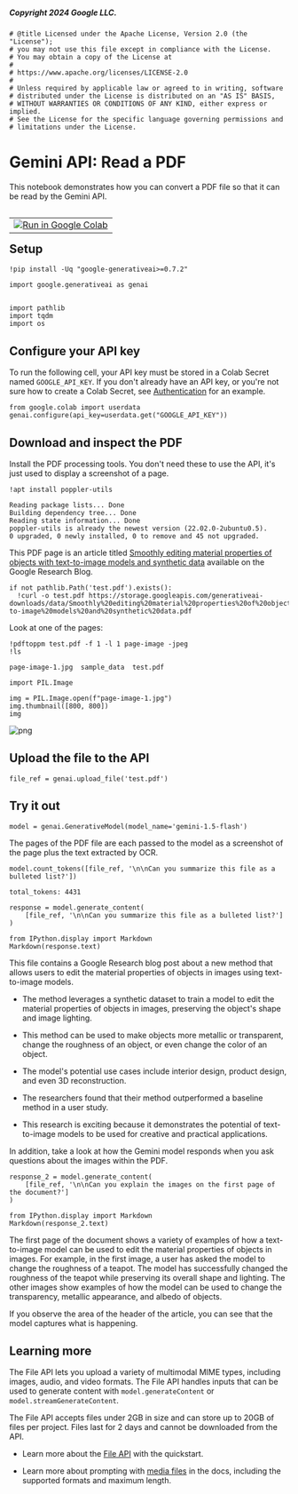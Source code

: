 ##### Copyright 2024 Google LLC.


```
# @title Licensed under the Apache License, Version 2.0 (the "License");
# you may not use this file except in compliance with the License.
# You may obtain a copy of the License at
#
# https://www.apache.org/licenses/LICENSE-2.0
#
# Unless required by applicable law or agreed to in writing, software
# distributed under the License is distributed on an "AS IS" BASIS,
# WITHOUT WARRANTIES OR CONDITIONS OF ANY KIND, either express or implied.
# See the License for the specific language governing permissions and
# limitations under the License.
```

# Gemini API: Read a PDF

This notebook demonstrates how you can convert a PDF file so that it can be read by the Gemini API.

<table align="left">
  <td>
    <a target="_blank" href="https://colab.research.google.com/github/google-gemini/cookbook/blob/main/quickstarts/PDF_Files.ipynb"><img src="../images/colab_logo_32px.png" />Run in Google Colab</a>
  </td>
</table>

## Setup


```
!pip install -Uq "google-generativeai>=0.7.2"
```


```
import google.generativeai as genai


import pathlib
import tqdm
import os
```

## Configure your API key

To run the following cell, your API key must be stored in a Colab Secret named `GOOGLE_API_KEY`. If you don't already have an API key, or you're not sure how to create a Colab Secret, see [Authentication](https://github.com/google-gemini/cookbook/blob/main/quickstarts/Authentication.ipynb) for an example.


```
from google.colab import userdata
genai.configure(api_key=userdata.get("GOOGLE_API_KEY"))
```

## Download and inspect the PDF

Install the PDF processing tools. You don't need these to use the API, it's just used to display a screenshot of a page.


```
!apt install poppler-utils
```

    Reading package lists... Done
    Building dependency tree... Done
    Reading state information... Done
    poppler-utils is already the newest version (22.02.0-2ubuntu0.5).
    0 upgraded, 0 newly installed, 0 to remove and 45 not upgraded.
    

This PDF page is an article titled [Smoothly editing material properties of objects with text-to-image models and synthetic data](https://research.google/blog/smoothly-editing-material-properties-of-objects-with-text-to-image-models-and-synthetic-data/) available on the Google Research Blog.


```
if not pathlib.Path('test.pdf').exists():
  !curl -o test.pdf https://storage.googleapis.com/generativeai-downloads/data/Smoothly%20editing%20material%20properties%20of%20objects%20with%20text-to-image%20models%20and%20synthetic%20data.pdf
```

Look at one of the pages:


```
!pdftoppm test.pdf -f 1 -l 1 page-image -jpeg
!ls
```

    page-image-1.jpg  sample_data  test.pdf
    


```
import PIL.Image
```


```
img = PIL.Image.open(f"page-image-1.jpg")
img.thumbnail([800, 800])
img
```




    
![png](output_16_0.png)
    



## Upload the file to the API


```
file_ref = genai.upload_file('test.pdf')
```

## Try it out


```
model = genai.GenerativeModel(model_name='gemini-1.5-flash')
```

The pages of the PDF file are each passed to the model as a screenshot of the page plus the text extracted by OCR.


```
model.count_tokens([file_ref, '\n\nCan you summarize this file as a bulleted list?'])
```




    total_tokens: 4431




```
response = model.generate_content(
    [file_ref, '\n\nCan you summarize this file as a bulleted list?']
)
```


```
from IPython.display import Markdown
Markdown(response.text)
```




This file contains a Google Research blog post about a new method that allows users to edit the material properties of objects in images using text-to-image models. 

- The method leverages a synthetic dataset to train a model to edit the material properties of objects in images, preserving the object's shape and image lighting. 

- This method can be used to make objects more metallic or transparent, change the roughness of an object, or even change the color of an object. 

- The model's potential use cases include interior design, product design, and even 3D reconstruction. 

- The researchers found that their method outperformed a baseline method in a user study.

- This research is exciting because it demonstrates the potential of text-to-image models to be used for creative and practical applications. 




In addition, take a look at how the Gemini model responds when you ask questions about the images within the PDF.


```
response_2 = model.generate_content(
    [file_ref, '\n\nCan you explain the images on the first page of the document?']
)
```


```
from IPython.display import Markdown
Markdown(response_2.text)
```




The first page of the document shows a variety of examples of how a text-to-image model can be used to edit the material properties of objects in images. For example, in the first image, a user has asked the model to change the roughness of a teapot. The model has successfully changed the roughness of the teapot while preserving its overall shape and lighting. The other images show examples of how the model can be used to change the transparency, metallic appearance, and albedo of objects. 




If you observe the area of the header of the article, you can see that the model captures what is happening.

## Learning more

The File API lets you upload a variety of multimodal MIME types, including images, audio, and video formats. The File API handles inputs that can be used to generate content with `model.generateContent` or `model.streamGenerateContent`.

The File API accepts files under 2GB in size and can store up to 20GB of files per project. Files last for 2 days and cannot be downloaded from the API.

* Learn more about the [File API](https://github.com/google-gemini/cookbook/blob/main/quickstarts/File_API.ipynb) with the quickstart.

* Learn more about prompting with [media files](https://ai.google.dev/gemini-api/docs/file-prompting-strategies) in the docs, including the supported formats and maximum length.

